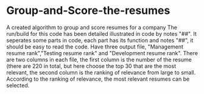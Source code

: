 # Group-and-Score-the-resumes
A created algorithm to group and score resumes for a company
The run/build for this code has been detailed illustrated in code by notes "##".
It seperates some parts in code, each part has its function and notes "##", it should be easy to read the code.
Have three output file, "Management resume rank","Testing resume rank" and "Development resume rank".
There are two columns in each file, the first column is the number of the resume (there are 220 in total, but here choose the top 30 that are the most relevant, the second column is the ranking of relevance from large to small. According to the ranking of relevance, the most relevant resumes can be selected.
